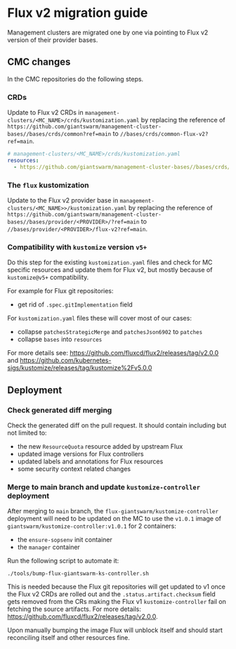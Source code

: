 # Flux v2 migration guide

Management clusters are migrated one by one via pointing to Flux v2 version of their provider bases.

## CMC changes

In the CMC repositories do the following steps.

### CRDs

Update to Flux v2 CRDs in `management-clusters/<MC_NAME>/crds/kustomization.yaml` by replacing the reference of
`https://github.com/giantswarm/management-cluster-bases//bases/crds/common?ref=main` to `//bases/crds/common-flux-v2?ref=main`.

```yaml
# management-clusters/<MC_NAME>/crds/kustomization.yaml
resources:
  - https://github.com/giantswarm/management-cluster-bases//bases/crds/common-flux-v2?ref=main
```

### The `flux` kustomization

Update to the Flux v2 provider base in `management-clusters/<MC_NAME>>/kustomization.yaml` by replacing the reference of
`https://github.com/giantswarm/management-cluster-bases//bases/provider/<PROVIDER>/?ref=main` to `//bases/provider/<PROVIDER>/flux-v2?ref=main`.

### Compatibility with `kustomize` version `v5+`

Do this step for the existing `kustomization.yaml` files and check for MC specific resources and update them
for Flux v2, but mostly because of `kustomize@v5+` compatibility.

For example for Flux git repositories:

- get rid of `.spec.gitImplementation` field

For `kustomization.yaml` files these will cover most of our cases:

- collapse `patchesStrategicMerge` and `patchesJson6902` to `patches`
- collapse `bases` into `resources`

For more details see: https://github.com/fluxcd/flux2/releases/tag/v2.0.0 and https://github.com/kubernetes-sigs/kustomize/releases/tag/kustomize%2Fv5.0.0

## Deployment

### Check generated diff merging

Check the generated diff on the pull request. It should contain including but not limited to:

- the new `ResourceQuota` resource added by upstream Flux
- updated image versions for Flux controllers
- updated labels and annotations for Flux resources
- some security context related changes

### Merge to main branch and update `kustomize-controller` deployment

After merging to `main` branch, the `flux-giantswarm/kustomize-controller` deployment will need to be updated
on the MC to use the `v1.0.1` image of `giantswarm/kustomize-controller:v1.0.1` for 2 containers:

- the `ensure-sopsenv` init container
- the `manager` container

Run the following script to automate it:

```shell
./tools/bump-flux-giantswarm-ks-controller.sh
```

This is needed because the Flux git repositories will get updated to v1 once the Flux v2 CRDs are rolled out and the
`.status.artifact.checksum` field gets removed from the CRs making the Flux v1 `kustomize-controller` fail on fetching
the source artifacts. For more details: https://github.com/fluxcd/flux2/releases/tag/v2.0.0.

Upon manually bumping the image Flux will unblock itself and should start reconciling itself
and other resources fine.
